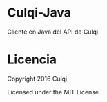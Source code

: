 # Culqi-Java
Cliente en Java del API de Culqi.

# Licencia

Copyright 2016 Culqi

Licensed under the MIT License
